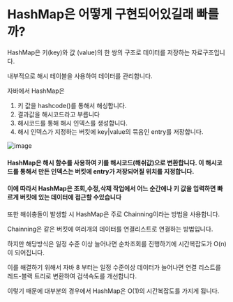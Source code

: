 # HashMap은 어떻게 구현되어있길래 빠를까?

HashMap은 키(key)와 값 (value)의 한 쌍의 구조로 데이터를 저장하는 자료구조입니다.

내부적으로 해시 테이블을 사용하여 데이터를 관리합니다.

자바에서 HashMap은 

1. 키 값을 hashcode()를 통해서 해싱합니다.
2. 결과값을 해시코드라고 부릅니다
3. 해시코드를 통해 해시 인덱스를 생성합니다. 
4. 해시 인덱스가 지정하는 버킷에 key|value의 묶음인 entry를 저장합니다.

![image](https://github.com/user-attachments/assets/b2ebe795-4cc3-4047-bb5f-f88d8b0fdbef)


#### HashMap은 해시 함수를 사용하여 키를 해시코드(해쉬값)으로 변환합니다.  이 해시코드를 통해서 만든 인덱스는 버킷에 entry가 저장되어질 위치를 지정합니다.

#### **이에 따라서 HashMap은 조회,수정,삭제 작업에서 어느 순간에나 키 값을 입력하면 빠르게 버킷에 있는 데이터에 접근할 수있습니다**

또한 해쉬충돌이 발생할 시 HashMap은 주로 Chainning이라는  방법을 사용합니다.

Chainning은 같은 버킷에 여러개의 데이터를 연결리스트로 연결하는 방법입니다. 

하지만 해당방식은 일정 수준 이상 늘어나면 순차조회를 진행하기에 시간복잡도가 O(n)이 되어집니다. 

이를 해결하기 위해서 자바 8 부터는 일정 수준이상 데이터가 늘어나면 연결 리스트를 레드-블랙 트리로 변환하여 검색속도를 개선합니다. 

이렇기 때문에 대부분의 경우에서 HashMap은 O(1)의 시간복잡도를 가지게 됩니다.















